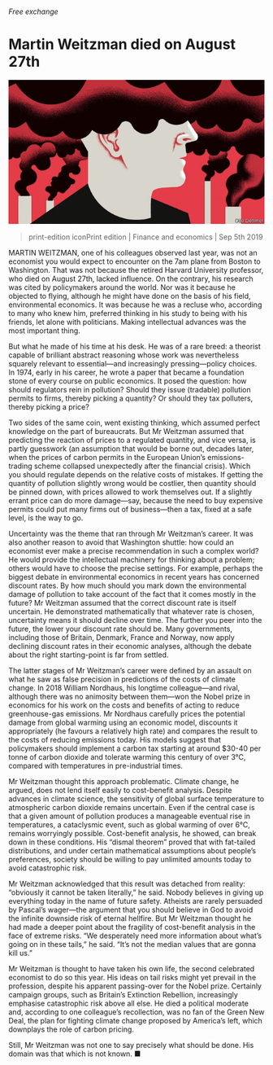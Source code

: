 ###### Free exchange

# Martin Weitzman died on August 27th 

![image](images/20190907_fnd000.jpg) 

> print-edition iconPrint edition | Finance and economics | Sep 5th 2019 

MARTIN WEITZMAN, one of his colleagues observed last year, was not an economist you would expect to encounter on the 7am plane from Boston to Washington. That was not because the retired Harvard University professor, who died on August 27th, lacked influence. On the contrary, his research was cited by policymakers around the world. Nor was it because he objected to flying, although he might have done on the basis of his field, environmental economics. It was because he was a recluse who, according to many who knew him, preferred thinking in his study to being with his friends, let alone with politicians. Making intellectual advances was the most important thing. 

But what he made of his time at his desk. He was of a rare breed: a theorist capable of brilliant abstract reasoning whose work was nevertheless squarely relevant to essential—and increasingly pressing—policy choices. In 1974, early in his career, he wrote a paper that became a foundation stone of every course on public economics. It posed the question: how should regulators rein in pollution? Should they issue (tradable) pollution permits to firms, thereby picking a quantity? Or should they tax polluters, thereby picking a price? 

Two sides of the same coin, went existing thinking, which assumed perfect knowledge on the part of bureaucrats. But Mr Weitzman assumed that predicting the reaction of prices to a regulated quantity, and vice versa, is partly guesswork (an assumption that would be borne out, decades later, when the prices of carbon permits in the European Union’s emissions-trading scheme collapsed unexpectedly after the financial crisis). Which you should regulate depends on the relative costs of mistakes. If getting the quantity of pollution slightly wrong would be costlier, then quantity should be pinned down, with prices allowed to work themselves out. If a slightly errant price can do more damage—say, because the need to buy expensive permits could put many firms out of business—then a tax, fixed at a safe level, is the way to go. 

Uncertainty was the theme that ran through Mr Weitzman’s career. It was also another reason to avoid that Washington shuttle: how could an economist ever make a precise recommendation in such a complex world? He would provide the intellectual machinery for thinking about a problem; others would have to choose the precise settings. For example, perhaps the biggest debate in environmental economics in recent years has concerned discount rates. By how much should you mark down the environmental damage of pollution to take account of the fact that it comes mostly in the future? Mr Weitzman assumed that the correct discount rate is itself uncertain. He demonstrated mathematically that whatever rate is chosen, uncertainty means it should decline over time. The further you peer into the future, the lower your discount rate should be. Many governments, including those of Britain, Denmark, France and Norway, now apply declining discount rates in their economic analyses, although the debate about the right starting-point is far from settled. 

The latter stages of Mr Weitzman’s career were defined by an assault on what he saw as false precision in predictions of the costs of climate change. In 2018 William Nordhaus, his longtime colleague—and rival, although there was no animosity between them—won the Nobel prize in economics for his work on the costs and benefits of acting to reduce greenhouse-gas emissions. Mr Nordhaus carefully prices the potential damage from global warming using an economic model, discounts it appropriately (he favours a relatively high rate) and compares the result to the costs of reducing emissions today. His models suggest that policymakers should implement a carbon tax starting at around $30-40 per tonne of carbon dioxide and tolerate warming this century of over 3°C, compared with temperatures in pre-industrial times.  

Mr Weitzman thought this approach problematic. Climate change, he argued, does not lend itself easily to cost-benefit analysis. Despite advances in climate science, the sensitivity of global surface temperature to atmospheric carbon dioxide remains uncertain. Even if the central case is that a given amount of pollution produces a manageable eventual rise in temperatures, a cataclysmic event, such as global warming of over 6°C, remains worryingly possible. Cost-benefit analysis, he showed, can break down in these conditions. His “dismal theorem” proved that with fat-tailed distributions, and under certain mathematical assumptions about people’s preferences, society should be willing to pay unlimited amounts today to avoid catastrophic risk. 

Mr Weitzman acknowledged that this result was detached from reality: “obviously it cannot be taken literally,” he said. Nobody believes in giving up everything today in the name of future safety. Atheists are rarely persuaded by Pascal’s wager—the argument that you should believe in God to avoid the infinite downside risk of eternal hellfire. But Mr Weitzman thought he had made a deeper point about the fragility of cost-benefit analysis in the face of extreme risks. “We desperately need more information about what’s going on in these tails,” he said. “It’s not the median values that are gonna kill us.” 

Mr Weitzman is thought to have taken his own life, the second celebrated economist to do so this year. His ideas on tail risks might yet prevail in the profession, despite his apparent passing-over for the Nobel prize. Certainly campaign groups, such as Britain’s Extinction Rebellion, increasingly emphasise catastrophic risk above all else. He died a political moderate and, according to one colleague’s recollection, was no fan of the Green New Deal, the plan for fighting climate change proposed by America’s left, which downplays the role of carbon pricing. 

Still, Mr Weitzman was not one to say precisely what should be done. His domain was that which is not known. ■ 

